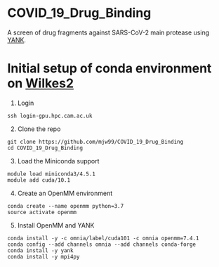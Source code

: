 # COVID_19_Drug_Binding
A screen of drug fragments against SARS-CoV-2 main protease using [YANK](http://getyank.org/latest/).

# Initial setup of conda environment on [Wilkes2](https://www.hpc.cam.ac.uk/systems/wilkes-2)
1) Login
```
ssh login-gpu.hpc.cam.ac.uk
```

2) Clone the repo
```
git clone https://github.com/mjw99/COVID_19_Drug_Binding
cd COVID_19_Drug_Binding 
```

3) Load the Miniconda support
```
module load miniconda3/4.5.1
module add cuda/10.1
```

4) Create an OpenMM environment
```
conda create --name openmm python=3.7
source activate openmm
```

5) Install OpenMM and YANK
```
conda install -y -c omnia/label/cuda101 -c omnia openmm=7.4.1
conda config --add channels omnia --add channels conda-forge
conda install -y yank
conda install -y mpi4py
```
